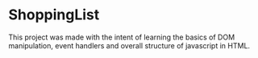 # ShoppingList
This project was made with the intent of learning the basics of DOM manipulation, event handlers and overall structure of javascript in HTML.